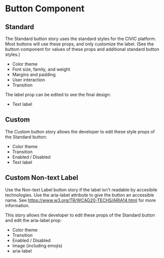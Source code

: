 # Button Component

## Standard

The Standard button story uses the standard styles for the CIVIC platform. Most buttons will use these props, and only customize the label. (See the buttom component for values of these props and additional standard button styles.)

- Color theme
- Font size, family, and weight
- Margins and padding
- User interaction
- Transition

The label prop can be edited to see the final design:

- Text label

## Custom

The Custom button story allows the developer to edit these style props of the Standard button:

- Color theme
- Transition
- Enabled / Disabled
- Text label

## Custom Non-text Label

Use the Non-text Label button story if the label isn't readable by accesibile technologies. Use the aria-label attribute to give the button an accessible name. See https://www.w3.org/TR/WCAG20-TECHS/ARIA14.html for more information.

This story allows the developer to edit these props of the Standard button and edit the aria-label prop:

- Color theme
- Transition
- Enabled / Disabled
- Image (including emojis)
- aria-label
